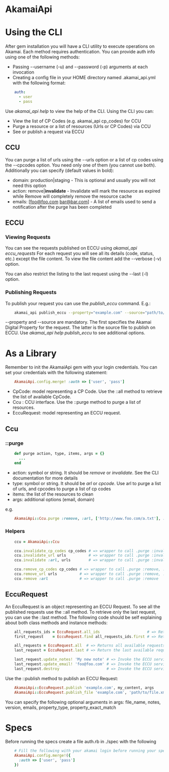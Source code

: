 # AkamaiApi

# Using the CLI

After gem installation you will have a CLI utility to execute operations on Akamai. Each method requires authentication.
You can provide auth info using one of the following methods:

- Passing --username (-u) and --password (-p) arguments at each invocation
- Creating a config file in your HOME directory named .akamai_api.yml with the following format:

```yaml
    auth:
      - user
      - pass
```

Use *akamai_api help* to view the help of the CLI.
Using the CLI you can:

- View the list of CP Codes (e.g. akamai_api cp_codes) for CCU
- Purge a resource or a list of resources (Urls or CP Codes) via CCU
- See or publish a request via ECCU

## CCU

You can purge a list of urls using the --urls option or a list of cp codes using the --cpcodes option. You need only one of them (you cannot use both).
Additionally you can specify (default values in bold):
- domain: production|staging - This is optional and usually you will not need this option
- action: remove|**invalidate** - Invalidate will mark the resource as expired while Remove will completely remove the resource cache
- emails: [foo@foo.com bar@bar.com] - A list of emails used to send a notification after the purge has been completed

## ECCU

### Viewing Requests

You can see the requests published on ECCU using *akamai_api eccu_requests*
For each request you will see all its details (code, status, etc.) except the file content.
To view the file content add the --verbose (-v) option.

You can also restrict the listing to the last request using the --last (-l) option.

### Publishing Requests

To publish your request you can use the *publish_eccu* command. E.g.:

```bash
    akamai_api publish_eccu --property="example.com" --source="path/to/request.xml"
```

--property and --source are mandatory. The first specifies the Akamai Digital Property for the request. The latter is the source file to publish on ECCU.
Use *akamai_api help publish_eccu* to see additional options.

# As a Library

Remember to init the AkamaiApi gem with your login credentials. You can set your credentials with the following statement:

```ruby
    AkamaiApi.config.merge! :auth => ['user', 'pass']
```

- CpCode: model representing a CP Code. Use the ::all method to retrieve the list of available CpCode.
- Ccu   : CCU interface. Use the ::purge method to purge a list of resources.
- EccuRequest: model representing an ECCU request.

## Ccu

### ::purge

```ruby
    def purge action, type, items, args = {}
      ...
    end
```

- action: symbol or string. It should be *remove* or *invalidate*. See the CLI documentation for more details
- type: symbol or string. It should be *arl* or *cpcode*. Use arl to purge a list of urls, and cpcodes to purge a list of cp codes
- items: the list of the resources to clean
- args: additional options (email, domain)

e.g.

```ruby
    AkamaiApi::Ccu.purge :remove, :arl, ['http://www.foo.com/a.txt'], :email => ['foo@foo.com']
```

### Helpers

```ruby
    ccu = AkamaiApi::Ccu

    ccu.invalidate_cp_codes cp_codes # => wrapper to call .purge :invalidate, :cpcode
    ccu.invalidate_url urls          # => wrapper to call .purge :invalidate, :arl
    ccu.invalidate :arl, urls        # => wrapper to call .purge :invalidate

    ccu.remove_cp_codes cp_codes # => wrapper to call .purge :remove, :cpcode
    ccu.remove_url urls          # => wrapper to call .purge :remove, :arl
    ccu.remove :arl              # => wrapper to call .purge :remove
```

## EccuRequest

An EccuRequest is an object representing an ECCU Request. To see all the published requests use the ::all method.
To retrieve only the last request, you can use the ::last method.
The following code should be self explaining about both class methods and instance methods:

```ruby
    all_requests_ids = EccuRequest.all_ids                     # => Returns all available requests ids
    first_request    = EccuRequest.find all_requests_ids.first # => Return the EccuRequest model with the specified code

    all_requests = EccuRequest.all  # => Returns all available requests
    last_request = EccuRequest.last # => Return the last available request

    last_request.update_notes! 'My new note' # => Invoke the ECCU service to change the notes field
    last_request.update_email! 'foo@foo.com' # => Invoke the ECCU service to change the email to be notified on status change
    last_request.destroy                     # => Invoke the ECCU service to delete the request
```

Use the ::publish method to publish an ECCU Request:

```ruby
    AkamaiApi::EccuRequest.publish 'example.com', my_content, args
    AkamaiApi::EccuRequest.publish_file 'example.com', 'path/to/file.xml', args
```

You can specify the following optional arguments in args: file_name, notes, version, emails, property_type, property_exact_match

# Specs

Before running the specs create a file auth.rb in ./spec with the following

```ruby
    # Fill the following with your akamai login before running your spec
    AkamaiApi.config.merge!({
      :auth => ['user', 'pass']
    })
```
